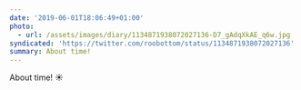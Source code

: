 ```yaml
---
date: '2019-06-01T18:06:49+01:00'
photo:
  - url: /assets/images/diary/1134871938072027136-D7_gAdqXkAE_q6w.jpg
syndicated: 'https://twitter.com/roobottom/status/1134871938072027136'
summary: About time!
---
```

About time! ☀️ 
